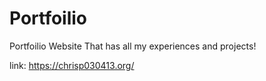 # Portfoilio
Portfoilio Website That has all my experiences and projects!  

link: https://chrisp030413.org/
